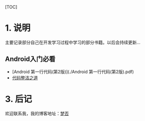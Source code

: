 [TOC]

# 1. 说明

主要记录部分自己在开发学习过程中学习的部分书籍。以后会持续更新...

## Android入门必看

- [Android 第一行代码(第2版)](./Android 第一行代码(第2版).pdf)
- [代码整洁之道](./代码整洁之道.pdf)

# 3. 后记

欢迎联系我，我的博客地址：[梦否](https://blog.csdn.net/qq_26460841)

